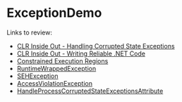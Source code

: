 # ExceptionDemo

Links to review:
- [CLR Inside Out - Handling Corrupted State Exceptions](https://docs.microsoft.com/en-us/archive/msdn-magazine/2009/february/clr-inside-out-handling-corrupted-state-exceptions)
- [CLR Inside Out - Writing Reliable .NET Code](https://docs.microsoft.com/en-us/archive/msdn-magazine/2007/december/clr-inside-out-writing-reliable-net-code)
- [Constrained Execution Regions](https://docs.microsoft.com/en-us/dotnet/framework/performance/constrained-execution-regions)
- [RuntimeWrappedException](https://docs.microsoft.com/en-us/dotnet/api/system.runtime.compilerservices.runtimewrappedexception)
- [SEHException](https://docs.microsoft.com/en-us/dotnet/api/system.runtime.interopservices.sehexception)
- [AccessViolationException](https://docs.microsoft.com/en-us/dotnet/api/system.accessviolationexception)
- [HandleProcessCorruptedStateExceptionsAttribute](https://docs.microsoft.com/en-us/dotnet/api/system.runtime.exceptionservices.handleprocesscorruptedstateexceptionsattribute)

<!--
- ["Out Of Memory" Does Not Refer to Physical Memory](https://docs.microsoft.com/en-us/archive/blogs/ericlippert/out-of-memory-does-not-refer-to-physical-memory)
- [OutOfMemoryException](https://docs.microsoft.com/en-us/dotnet/api/system.outofmemoryexception)
- [MemoryFailPoint Class](https://docs.microsoft.com/en-us/dotnet/api/system.runtime.memoryfailpoint)
- [StackOverflowException](https://docs.microsoft.com/en-us/dotnet/api/system.stackoverflowexception)
-->
